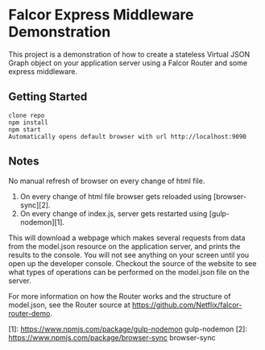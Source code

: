 # Falcor Express Middleware Demonstration

This project is a demonstration of how to create a stateless Virtual JSON Graph object on your application server using a Falcor Router and some express middleware.

## Getting Started

```
clone repo
npm install
npm start
Automatically opens default browser with url http://localhost:9090
```

## Notes

No manual refresh of browser on every change of html file.

1. On every change of html file browser gets reloaded using [browser-sync][2].
1. On every change of index.js, server gets restarted using [gulp-nodemon][1].


This will download a webpage which makes several requests from data from the model.json resource on the application server, and prints the results to the console.  You will not see anything on your screen until you open up the developer console. Checkout the source of the website to see what types of operations can be performed on the model.json file on the server.

For more information on how the Router works and the structure of model.json, see the Router source at https://github.com/Netflix/falcor-router-demo.


[1]: https://www.npmjs.com/package/gulp-nodemon    gulp-nodemon
[2]: https://www.npmjs.com/package/browser-sync    browser-sync
